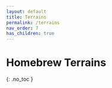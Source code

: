 ```yaml
---
layout: default
title: Terrains
permalink: /terrains
nav_order: 7
has_children: true
---
```


# Homebrew Terrains
{: .no_toc }

